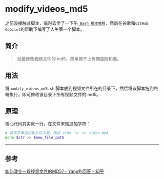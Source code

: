 # modify_videos_md5

之前没接触过脚本，临时去学了一下午[` Bash 脚本教程`](https://wangdoc.com/bash/intro.html)，然后在谷歌和`GitHub Copilot`的帮助下编写了人生第一个脚本。

## 简介

> 批量修改视频文件的 md5，简单用于上传网盘防和谐。

## 用法

将 `modify_videos_md5.sh` 脚本放到视频文件所在的目录下，然后将该脚本拖到终端执行，即可修改该目录下所有视频文件的 md5。

## 原理

核心代码其实就一行，在文件末尾追加字符：

```bash
# 将字符串追加到文件末尾，例如 echo 'a' >> video.mp4
echo $str >> $new_file_path
```

---

## 参考

[如何改变一段视频文件的MD5? - Yang的回答 - 知乎](https://www.zhihu.com/question/25378331/answer/80903615)


